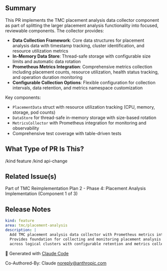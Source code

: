 <!--

Thanks for creating a pull request!
If this is your first time, please make sure to review CONTRIBUTING.MD.

-->

## Summary

This PR implements the TMC placement analysis data collector component as part of splitting the larger placement analysis functionality into focused, reviewable components. The collector provides:

- **Data Collection Framework**: Core data structures for placement analysis data with timestamp tracking, cluster identification, and resource utilization metrics
- **In-Memory Data Store**: Thread-safe storage with configurable size limits and automatic data rotation
- **Prometheus Metrics Integration**: Comprehensive metrics collection including placement counts, resource utilization, health status tracking, and operation duration monitoring
- **Configurable Collection Options**: Flexible configuration for collection intervals, data retention, and metrics namespace customization

Key components:
- `PlacementData` struct with resource utilization tracking (CPU, memory, storage, pod counts)
- `DataStore` for thread-safe in-memory storage with size-based rotation
- `MetricsCollector` with Prometheus integration for monitoring and observability
- Comprehensive test coverage with table-driven tests

## What Type of PR Is This?

/kind feature
/kind api-change

## Related Issue(s)

Part of TMC Reimplementation Plan 2 - Phase 4: Placement Analysis Implementation (Component 1 of 3)

## Release Notes

```yaml
kind: feature
area: tmc/placement-analysis
description: |
  Add TMC placement analysis data collector with Prometheus metrics integration.
  Provides foundation for collecting and monitoring placement analysis data 
  across logical clusters with configurable retention and metrics collection.
```

🤖 Generated with [Claude Code](https://claude.ai/code)

Co-Authored-By: Claude <noreply@anthropic.com>